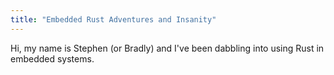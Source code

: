 ```yaml
---
title: "Embedded Rust Adventures and Insanity"
---
```


Hi, my name is Stephen (or Bradly) and I've been dabbling into using Rust in embedded systems. 
